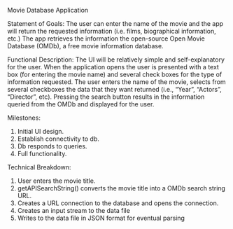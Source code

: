 Movie Database Application

Statement of Goals: The user can enter the name of the movie and the app 
will return the requested information (i.e. films, biographical 
information, etc.) The app retrieves the information the open-source 
Open Movie Database (OMDb), a free movie information database.

Functional Description: The UI will be relatively simple and 
self-explanatory for the user. When the application opens the user is 
presented with a text box (for entering the movie name) and several 
check boxes for the type of information requested. The user enters the 
name of the movie, selects from several checkboxes the data that they 
want returned (i.e., “Year”, “Actors”, “Director”, etc). Pressing the 
search button results in the information queried from the OMDb and 
displayed for the user.

Milestones:

1. Initial UI design.
2. Establish connectivity to db.
3. Db responds to queries.
4. Full functionality.

Technical Breakdown:

1. User enters the movie title.
2. getAPISearchString() converts the movie title into a OMDb search 
string URL.
3. Creates a URL connection to the database and opens the connection.
4. Creates an input stream to the data file
5. Writes to the data file in JSON format for eventual parsing
